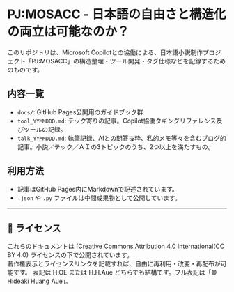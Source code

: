# PJ:MOSACC - 日本語の自由さと構造化の両立は可能なのか？

このリポジトリは、Microsoft Copilotとの協働による、日本語小説制作プロジェクト「PJ:MOSACC」の構造整理・ツール開発・タグ仕様などを記録するためのものです。

## 内容一覧
- `docs/`: GitHub Pages公開用のガイドブック群
- `tool_YYMMDDD.md`: テック寄りの記事。Copilot協働タギングリファレンス及びツールの記録。
- `talk_YYMMDDD.md`: 執筆記録、AIとの問答抜粋、私的メモ等々を含むブログ的記事。小説／テック／ＡＩの3トピックのうち、2つ以上を満たすもの。

## 利用方法
- 記事はGitHub Pages内にMarkdownで記述されています。
- `.json` や `.py` ファイルは中間成果物として公開しています。

---

## 🧾 ライセンス

これらのドキュメントは [Creative Commons Attribution 4.0 International(CC BY 4.0) ライセンスの下で公開されています。  
著作権表示とライセンスリンクを記載すれば、自由に再利用・改変・再配布が可能です。
表記は H.OE または H.H.Aue どちらでも結構です。フル表記は「© Hideaki Huang Aue」。
